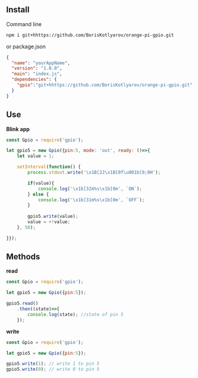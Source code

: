 ## Install ##

Command line
```bash
npm i git+hhttps://github.com/BorisKotlyarov/orange-pi-gpio.git
```
or package.json
```json
{
  "name": "yourAppName",
  "version": "1.0.0",
  "main": "index.js",
  "dependencies": {
    "gpio":"git+hhttps://github.com/BorisKotlyarov/orange-pi-gpio.git"
  }
}
```

## Use ##

**Blink app**
```javascript
const Gpio = require('gpio');

let gpio5 = new Gpio({pin:5, mode: 'out', ready: ()=>{
    let value = 1;

    setInterval(function() {
        process.stdout.write('\x1B[2J\x1B[0f\u001b[0;0H');

        if(value){
            console.log('\x1b[32m%s\x1b[0m', `ON`);
        } else {
            console.log('\x1b[31m%s\x1b[0m', `OFF`);
        }
        
        gpio5.write(value);
        value = +!value;
    }, 50);

}});
```

## Methods ##

**read**
```javascript
const Gpio = require('gpio');

let gpio5 = new Gpio({pin:5});

gpio5.read()
    .then((state)=>{
        console.log(state); //state of pin 5
    });
```


**write**
```javascript
const Gpio = require('gpio');

let gpio5 = new Gpio({pin:5});

gpio5.write(1); // write 1 to pin 5
gpio5.write(0); // write 0 to pin 5
```